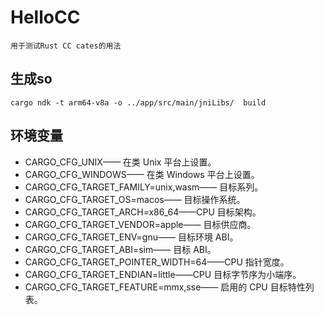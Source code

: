 # HelloCC
    
    用于测试Rust CC cates的用法


## 生成so

```
cargo ndk -t arm64-v8a -o ../app/src/main/jniLibs/  build
```

## 环境变量

* CARGO_CFG_UNIX—— 在类 Unix 平台上设置。
* CARGO_CFG_WINDOWS—— 在类 Windows 平台上设置。
* CARGO_CFG_TARGET_FAMILY=unix,wasm—— 目标系列。
* CARGO_CFG_TARGET_OS=macos—— 目标操作系统。
* CARGO_CFG_TARGET_ARCH=x86_64——CPU 目标架构。
* CARGO_CFG_TARGET_VENDOR=apple—— 目标供应商。
* CARGO_CFG_TARGET_ENV=gnu—— 目标环境 ABI。
* CARGO_CFG_TARGET_ABI=sim—— 目标 ABI。
* CARGO_CFG_TARGET_POINTER_WIDTH=64——CPU 指针宽度。
* CARGO_CFG_TARGET_ENDIAN=little——CPU 目标字节序为小端序。
* CARGO_CFG_TARGET_FEATURE=mmx,sse—— 启用的 CPU 目标特性列表。
